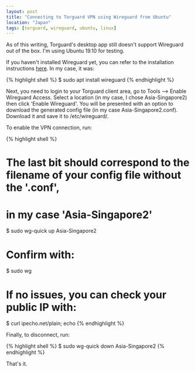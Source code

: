 ```yaml
---
layout: post
title: "Connecting to Torguard VPN using Wireguard from Ubuntu"
location: "Japan"
tags: [torguard, wireguard, ubuntu, linux]
---
```


As of this writing, Torguard's desktop app still doesn't support Wireguard out of the box. I'm using Ubuntu 19.10 for testing.

If you haven't installed Wireguard yet, you can refer to the installation instructions [here](https://www.wireguard.com/install/). In my case, it was:

{% highlight shell %}
$ sudo apt install wireguard
{% endhighlight %}

Next, you need to login to your Torguard client area, go to Tools --> Enable Wireguard Access. Select a location (in my case, I chose Asia-Singapore2) then click 'Enable Wireguard'. You will be presented with an option to download the generated config file (in my case Asia-Singapore2.conf). Download it and save it to /etc/wireguard/.

To enable the VPN connection, run:

{% highlight shell %}
# The last bit should correspond to the filename of your config file without the '.conf',
# in my case 'Asia-Singapore2'
$ sudo wg-quick up Asia-Singapore2

# Confirm with:
$ sudo wg

# If no issues, you can check your public IP with:
$ curl ipecho.net/plain; echo
{% endhighlight %}

Finally, to disconnect, run:

{% highlight shell %}
$ sudo wg-quick down Asia-Singapore2
{% endhighlight %}

That's it.
